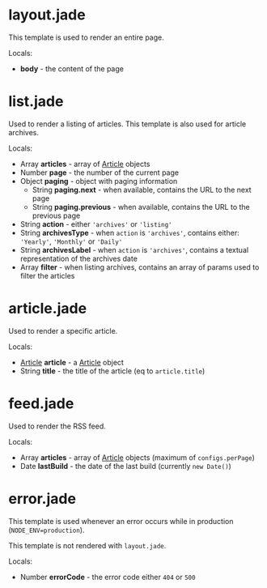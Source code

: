 # layout.jade

This template is used to render an entire page.

Locals:

  * **body** - the content of the page

# list.jade

Used to render a listing of articles. This template is also used for article archives.

Locals:

  * Array **articles** - array of [Article](//github.com/cjoudrey/typhoon/blob/master/docs/models/article.md) objects
  * Number **page** - the number of the current page
  * Object **paging** - object with paging information
      * String **paging.next** - when available, contains the URL to the next page
      * String **paging.previous** - when available, contains the URL to the previous page
  * String **action** - either `'archives'` or `'listing'`
  * String **archivesType** - when `action` is `'archives'`, contains either: `'Yearly'`, `'Monthly'` or `'Daily'`
  * String **archivesLabel** - when `action` is `'archives'`, contains a textual representation of the archives date
  * Array **filter** - when listing archives, contains an array of params used to filter the articles
  
# article.jade

Used to render a specific article.

Locals:

  * [Article](//github.com/cjoudrey/typhoon/blob/master/docs/models/article.md) **article** - a [Article](//github.com/cjoudrey/typhoon/blob/master/docs/models/article.md) object
  * String **title** - the title of the article (eq to `article.title`)
  
# feed.jade

Used to render the RSS feed.

Locals:

  * Array **articles** - array of [Article](//github.com/cjoudrey/typhoon/blob/master/docs/models/article.md) objects (maximum of `configs.perPage`)
  * Date **lastBuild** - the date of the last build (currently `new Date()`)

# error.jade

This template is used whenever an error occurs while in production (`NODE_ENV=production`).

This template is not rendered with `layout.jade`.

Locals:

  * Number **errorCode** - the error code either `404` or `500`
